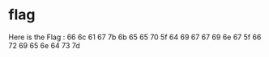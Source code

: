 # flag
Here is the Flag : 
66 6c 61 67 7b 6b 65 65 70 5f 64 69 67 67 69 6e 67 5f 66 72 69 65 6e 64 73 7d

